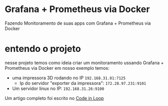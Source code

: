 # Grafana + Prometheus via Docker
 Fazendo Monitoramento de suas apps com Grafana + Prometheus via Docker

# entendo o projeto
nesse projeto temos como ideia criar um monitoramento ussando Grafana + Prometheus via Docker
em nosso exemplo temos:
- uma impressora 3D rodando no IP `192.168.31.81:7125`
    - Ip do servidor "exporter da impressora": `172.28.97.231:9101` 
- Um servidor linux no IP: `192.168.31.26:9100`

Um artigo completo foi escrito no [Code in Loop](https://codeinloop.com.br/fazendo-monitoramento-de-suas-apps-com-grafana-prometheus-via-docker/)
